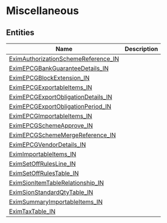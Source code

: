 
# Miscellaneous


## Entities

|Name|Description|
|---|---|
|[EximAuthorizationSchemeReference_IN](EximAuthorizationSchemeReference_IN.cdm.json)||
|[EximEPCGBankGuaranteeDetails_IN](EximEPCGBankGuaranteeDetails_IN.cdm.json)||
|[EximEPCGBlockExtension_IN](EximEPCGBlockExtension_IN.cdm.json)||
|[EximEPCGExportableItems_IN](EximEPCGExportableItems_IN.cdm.json)||
|[EximEPCGExportObligationDetails_IN](EximEPCGExportObligationDetails_IN.cdm.json)||
|[EximEPCGExportObligationPeriod_IN](EximEPCGExportObligationPeriod_IN.cdm.json)||
|[EximEPCGImportableItems_IN](EximEPCGImportableItems_IN.cdm.json)||
|[EximEPCGSchemeApprove_IN](EximEPCGSchemeApprove_IN.cdm.json)||
|[EximEPCGSchemeMergeReference_IN](EximEPCGSchemeMergeReference_IN.cdm.json)||
|[EximEPCGVendorDetails_IN](EximEPCGVendorDetails_IN.cdm.json)||
|[EximImportableItems_IN](EximImportableItems_IN.cdm.json)||
|[EximSetOffRulesLine_IN](EximSetOffRulesLine_IN.cdm.json)||
|[EximSetOffRulesTable_IN](EximSetOffRulesTable_IN.cdm.json)||
|[EximSionItemTableRelationship_IN](EximSionItemTableRelationship_IN.cdm.json)||
|[EximSionStandardQtyTable_IN](EximSionStandardQtyTable_IN.cdm.json)||
|[EximSummaryImportableItems_IN](EximSummaryImportableItems_IN.cdm.json)||
|[EximTaxTable_IN](EximTaxTable_IN.cdm.json)||
